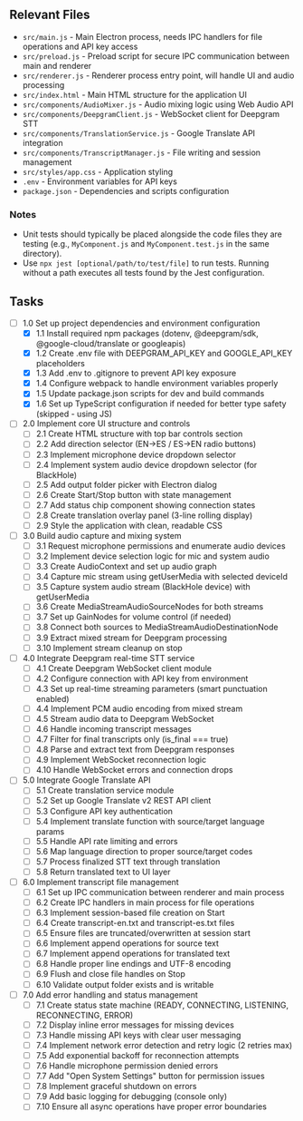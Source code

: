 ## Relevant Files

- `src/main.js` - Main Electron process, needs IPC handlers for file operations and API key access
- `src/preload.js` - Preload script for secure IPC communication between main and renderer
- `src/renderer.js` - Renderer process entry point, will handle UI and audio processing
- `src/index.html` - Main HTML structure for the application UI
- `src/components/AudioMixer.js` - Audio mixing logic using Web Audio API
- `src/components/DeepgramClient.js` - WebSocket client for Deepgram STT
- `src/components/TranslationService.js` - Google Translate API integration
- `src/components/TranscriptManager.js` - File writing and session management
- `src/styles/app.css` - Application styling
- `.env` - Environment variables for API keys
- `package.json` - Dependencies and scripts configuration

### Notes

- Unit tests should typically be placed alongside the code files they are testing (e.g., `MyComponent.js` and `MyComponent.test.js` in the same directory).
- Use `npx jest [optional/path/to/test/file]` to run tests. Running without a path executes all tests found by the Jest configuration.

## Tasks

- [ ] 1.0 Set up project dependencies and environment configuration
  - [x] 1.1 Install required npm packages (dotenv, @deepgram/sdk, @google-cloud/translate or googleapis)
  - [x] 1.2 Create .env file with DEEPGRAM_API_KEY and GOOGLE_API_KEY placeholders
  - [x] 1.3 Add .env to .gitignore to prevent API key exposure
  - [x] 1.4 Configure webpack to handle environment variables properly
  - [x] 1.5 Update package.json scripts for dev and build commands
  - [x] 1.6 Set up TypeScript configuration if needed for better type safety (skipped - using JS)

- [ ] 2.0 Implement core UI structure and controls
  - [ ] 2.1 Create HTML structure with top bar controls section
  - [ ] 2.2 Add direction selector (EN→ES / ES→EN radio buttons)
  - [ ] 2.3 Implement microphone device dropdown selector
  - [ ] 2.4 Implement system audio device dropdown selector (for BlackHole)
  - [ ] 2.5 Add output folder picker with Electron dialog
  - [ ] 2.6 Create Start/Stop button with state management
  - [ ] 2.7 Add status chip component showing connection states
  - [ ] 2.8 Create translation overlay panel (3-line rolling display)
  - [ ] 2.9 Style the application with clean, readable CSS

- [ ] 3.0 Build audio capture and mixing system
  - [ ] 3.1 Request microphone permissions and enumerate audio devices
  - [ ] 3.2 Implement device selection logic for mic and system audio
  - [ ] 3.3 Create AudioContext and set up audio graph
  - [ ] 3.4 Capture mic stream using getUserMedia with selected deviceId
  - [ ] 3.5 Capture system audio stream (BlackHole device) with getUserMedia
  - [ ] 3.6 Create MediaStreamAudioSourceNodes for both streams
  - [ ] 3.7 Set up GainNodes for volume control (if needed)
  - [ ] 3.8 Connect both sources to MediaStreamAudioDestinationNode
  - [ ] 3.9 Extract mixed stream for Deepgram processing
  - [ ] 3.10 Implement stream cleanup on stop

- [ ] 4.0 Integrate Deepgram real-time STT service
  - [ ] 4.1 Create Deepgram WebSocket client module
  - [ ] 4.2 Configure connection with API key from environment
  - [ ] 4.3 Set up real-time streaming parameters (smart punctuation enabled)
  - [ ] 4.4 Implement PCM audio encoding from mixed stream
  - [ ] 4.5 Stream audio data to Deepgram WebSocket
  - [ ] 4.6 Handle incoming transcript messages
  - [ ] 4.7 Filter for final transcripts only (is_final === true)
  - [ ] 4.8 Parse and extract text from Deepgram responses
  - [ ] 4.9 Implement WebSocket reconnection logic
  - [ ] 4.10 Handle WebSocket errors and connection drops

- [ ] 5.0 Integrate Google Translate API
  - [ ] 5.1 Create translation service module
  - [ ] 5.2 Set up Google Translate v2 REST API client
  - [ ] 5.3 Configure API key authentication
  - [ ] 5.4 Implement translate function with source/target language params
  - [ ] 5.5 Handle API rate limiting and errors
  - [ ] 5.6 Map language direction to proper source/target codes
  - [ ] 5.7 Process finalized STT text through translation
  - [ ] 5.8 Return translated text to UI layer

- [ ] 6.0 Implement transcript file management
  - [ ] 6.1 Set up IPC communication between renderer and main process
  - [ ] 6.2 Create IPC handlers in main process for file operations
  - [ ] 6.3 Implement session-based file creation on Start
  - [ ] 6.4 Create transcript-en.txt and transcript-es.txt files
  - [ ] 6.5 Ensure files are truncated/overwritten at session start
  - [ ] 6.6 Implement append operations for source text
  - [ ] 6.7 Implement append operations for translated text
  - [ ] 6.8 Handle proper line endings and UTF-8 encoding
  - [ ] 6.9 Flush and close file handles on Stop
  - [ ] 6.10 Validate output folder exists and is writable

- [ ] 7.0 Add error handling and status management
  - [ ] 7.1 Create status state machine (READY, CONNECTING, LISTENING, RECONNECTING, ERROR)
  - [ ] 7.2 Display inline error messages for missing devices
  - [ ] 7.3 Handle missing API keys with clear user messaging
  - [ ] 7.4 Implement network error detection and retry logic (2 retries max)
  - [ ] 7.5 Add exponential backoff for reconnection attempts
  - [ ] 7.6 Handle microphone permission denied errors
  - [ ] 7.7 Add "Open System Settings" button for permission issues
  - [ ] 7.8 Implement graceful shutdown on errors
  - [ ] 7.9 Add basic logging for debugging (console only)
  - [ ] 7.10 Ensure all async operations have proper error boundaries